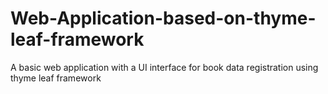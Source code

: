 # Web-Application-based-on-thyme-leaf-framework
A basic web application with  a UI interface for book data registration using thyme leaf framework
